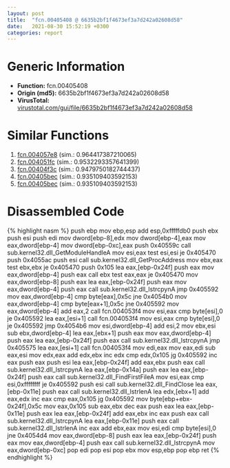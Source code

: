 ```yaml
---
layout: post
title:  "fcn.00405408 @ 6635b2bf1f4673ef3a7d242a02608d58"
date:   2021-08-30 15:52:19 +0300
categories: report
---
```


# Generic Information
- **Function:** fcn.00405408
- **Origin (md5):** 6635b2bf1f4673ef3a7d242a02608d58
- **VirusTotal:** [virustotal.com/gui/file/6635b2bf1f4673ef3a7d242a02608d58][virustotal_ref]



# Similar Functions

1. [fcn.004057e8][similar_1_ref] (sim.: 0.964417387210065)
2. [fcn.004051fc][similar_2_ref] (sim.: 0.9532293357641399)
3. [fcn.00404f3c][similar_3_ref] (sim.: 0.9479750182744437)
4. [fcn.00405bec][similar_4_ref] (sim.: 0.935109403592153)
5. [fcn.00405bec][similar_5_ref] (sim.: 0.935109403592153)


# Disassembled Code

{% highlight nasm %}
push ebp
mov ebp,esp
add esp,0xfffffdb0
push ebx
push esi
push edi
mov dword[ebp-8],edx
mov dword[ebp-4],eax
mov eax,dword[ebp-4]
mov dword[ebp-0xc],eax
push 0x40559c
call sub.kernel32.dll_GetModuleHandleA
mov esi,eax
test esi,esi
je 0x405470
push 0x4055ac
push esi
call sub.kernel32.dll_GetProcAddress
mov ebx,eax
test ebx,ebx
je 0x405470
push 0x105
lea eax,[ebp-0x24f]
push eax
mov eax,dword[ebp-4]
push eax
call ebx
test eax,eax
je 0x405470
mov eax,dword[ebp-8]
push eax
lea eax,[ebp-0x24f]
push eax
mov eax,dword[ebp-4]
push eax
call sub.kernel32.dll_lstrcpynA
jmp 0x405592
mov eax,dword[ebp-4]
cmp byte[eax],0x5c
jne 0x4054b0
mov eax,dword[ebp-4]
cmp byte[eax+1],0x5c
jne 0x405592
mov eax,dword[ebp-4]
add eax,2
call fcn.004053f4
mov esi,eax
cmp byte[esi],0
je 0x405592
lea eax,[esi+1]
call fcn.004053f4
mov esi,eax
cmp byte[esi],0
je 0x405592
jmp 0x4054b6
mov esi,dword[ebp-4]
add esi,2
mov ebx,esi
sub ebx,dword[ebp-4]
lea eax,[ebx+1]
push eax
mov eax,dword[ebp-4]
push eax
lea eax,[ebp-0x24f]
push eax
call sub.kernel32.dll_lstrcpynA
jmp 0x405575
lea eax,[esi+1]
call fcn.004053f4
mov edi,eax
mov eax,edi
sub eax,esi
mov edx,eax
add edx,ebx
inc edx
cmp edx,0x105
jg 0x405592
inc eax
push eax
push esi
lea eax,[ebp-0x24f]
add eax,ebx
push eax
call sub.kernel32.dll_lstrcpynA
lea eax,[ebp-0x14a]
push eax
lea eax,[ebp-0x24f]
push eax
call sub.kernel32.dll_FindFirstFileA
mov esi,eax
cmp esi,0xffffffff
je 0x405592
push esi
call sub.kernel32.dll_FindClose
lea eax,[ebp-0x11e]
push eax
call sub.kernel32.dll_lstrlenA
lea edx,[ebx+1]
add eax,edx
inc eax
cmp eax,0x105
jg 0x405592
mov byte[ebp+ebx-0x24f],0x5c
mov eax,0x105
sub eax,ebx
dec eax
push eax
lea eax,[ebp-0x11e]
push eax
lea eax,[ebp-0x24f]
add eax,ebx
inc eax
push eax
call sub.kernel32.dll_lstrcpynA
lea eax,[ebp-0x11e]
push eax
call sub.kernel32.dll_lstrlenA
inc eax
add ebx,eax
mov esi,edi
cmp byte[esi],0
jne 0x4054d4
mov eax,dword[ebp-8]
push eax
lea eax,[ebp-0x24f]
push eax
mov eax,dword[ebp-4]
push eax
call sub.kernel32.dll_lstrcpynA
mov eax,dword[ebp-0xc]
pop edi
pop esi
pop ebx
mov esp,ebp
pop ebp
ret 
{% endhighlight %}


[similar_1_ref]: /report/fcn.004057e8@8aa4eec8eb0ac35fe10d9e0394d3dbe4
[similar_2_ref]: /report/fcn.004051fc@27f3ad32e2eddc62e5434f19748fa0be
[similar_3_ref]: /report/fcn.00404f3c@2ba145d6678d721baeb8d825fab7c600
[similar_4_ref]: /report/fcn.00405bec@f79e0131d9be8aa2ee0d6ec62854ce89
[similar_5_ref]: /report/fcn.00405bec@c4f32fc9d3680d79e17e52694f7c500f
[virustotal_ref]: https://www.virustotal.com/gui/file/6635b2bf1f4673ef3a7d242a02608d58